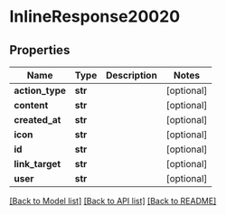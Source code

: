# InlineResponse20020

## Properties
Name | Type | Description | Notes
------------ | ------------- | ------------- | -------------
**action_type** | **str** |  | [optional] 
**content** | **str** |  | [optional] 
**created_at** | **str** |  | [optional] 
**icon** | **str** |  | [optional] 
**id** | **str** |  | [optional] 
**link_target** | **str** |  | [optional] 
**user** | **str** |  | [optional] 

[[Back to Model list]](../README.md#documentation-for-models) [[Back to API list]](../README.md#documentation-for-api-endpoints) [[Back to README]](../README.md)

